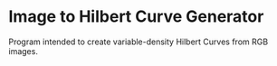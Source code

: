 # Image to Hilbert Curve Generator

Program intended to create variable-density Hilbert Curves from RGB images.
